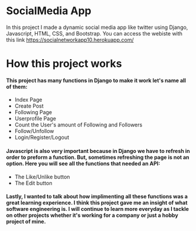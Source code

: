 # SocialMedia App 
In this project I made a dynamic social media app like twitter using Django, Javascript, HTML, CSS, and Bootstrap. 
You can access the webiste with this link 
https://socialnetworkapp10.herokuapp.com/

# How this project works
#### This project has many functions in Django to make it work let's name all of them: ####
* Index Page 
* Create Post
* Following Page
* Userprofile Page
* Count the User's amount of Following and Followers
* Follow/Unfollow
* Login/Register/Logout
#### Javascript is also very important because in Django we have to refresh in order to preform a function. But, sometimes refreshing the page is not an option. Here you will see all the functions that needed an API: ####
* The Like/Unlike button
* The Edit button

#### Lastly, I wanted to talk about how implimenting all these functions was a great learning experience. I think this project gave me an insight of what software engineering is. I will continue to learn more everyday as I tackle on other projects whether it's working for a company or just a hobby project of mine.  ####
